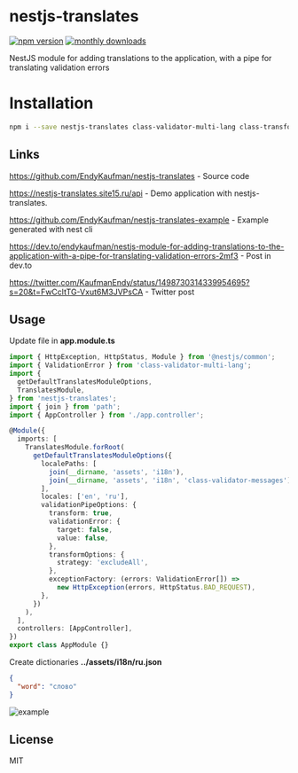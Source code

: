 # nestjs-translates

[![npm version](https://badge.fury.io/js/nestjs-translates.svg)](https://badge.fury.io/js/nestjs-translates)
[![monthly downloads](https://badgen.net/npm/dm/nestjs-translates)](https://www.npmjs.com/package/nestjs-translates)

NestJS module for adding translations to the application, with a pipe for translating validation errors

# Installation

```bash
npm i --save nestjs-translates class-validator-multi-lang class-transformer
```

## Links

https://github.com/EndyKaufman/nestjs-translates - Source code

https://nestjs-translates.site15.ru/api - Demo application with nestjs-translates.

https://github.com/EndyKaufman/nestjs-translates-example - Example generated with nest cli

https://dev.to/endykaufman/nestjs-module-for-adding-translations-to-the-application-with-a-pipe-for-translating-validation-errors-2mf3 - Post in dev.to

https://twitter.com/KaufmanEndy/status/1498730314339954695?s=20&t=FwCcltTG-Vxut6M3JVPsCA - Twitter post

## Usage

Update file in **app.module.ts**

```typescript
import { HttpException, HttpStatus, Module } from '@nestjs/common';
import { ValidationError } from 'class-validator-multi-lang';
import {
  getDefaultTranslatesModuleOptions,
  TranslatesModule,
} from 'nestjs-translates';
import { join } from 'path';
import { AppController } from './app.controller';

@Module({
  imports: [
    TranslatesModule.forRoot(
      getDefaultTranslatesModuleOptions({
        localePaths: [
          join(__dirname, 'assets', 'i18n'),
          join(__dirname, 'assets', 'i18n', 'class-validator-messages'),
        ],
        locales: ['en', 'ru'],
        validationPipeOptions: {
          transform: true,
          validationError: {
            target: false,
            value: false,
          },
          transformOptions: {
            strategy: 'excludeAll',
          },
          exceptionFactory: (errors: ValidationError[]) =>
            new HttpException(errors, HttpStatus.BAD_REQUEST),
        },
      })
    ),
  ],
  controllers: [AppController],
})
export class AppModule {}
```

Create dictionaries **../assets/i18n/ru.json**

```json
{
  "word": "слово"
}
```

![example](https://dev-to-uploads.s3.amazonaws.com/uploads/articles/34p0rro77ci4yt8lg1ki.png)

## License

MIT
